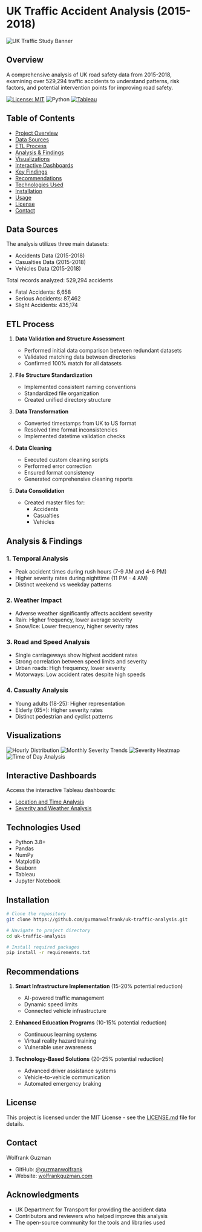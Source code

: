 # UK Traffic Accident Analysis (2015-2018)

![UK Traffic Study Banner](Data\Output\ukstudy.png)

## Overview
A comprehensive analysis of UK road safety data from 2015-2018, examining over 529,294 traffic accidents to understand patterns, risk factors, and potential intervention points for improving road safety.

[![License: MIT](https://img.shields.io/badge/License-MIT-yellow.svg)](https://opensource.org/licenses/MIT)
![Python](https://img.shields.io/badge/python-v3.8+-blue.svg)
[![Tableau](https://img.shields.io/badge/Tableau-2023.1-blue.svg)](https://public.tableau.com/)

## Table of Contents
- [Project Overview](#overview)
- [Data Sources](#data-sources)
- [ETL Process](#etl-process)
- [Analysis & Findings](#analysis--findings)
- [Visualizations](#visualizations)
- [Interactive Dashboards](#interactive-dashboards)
- [Key Findings](#key-findings)
- [Recommendations](#recommendations)
- [Technologies Used](#technologies-used)
- [Installation](#installation)
- [Usage](#usage)
- [License](#license)
- [Contact](#contact)

## Data Sources
The analysis utilizes three main datasets:
- Accidents Data (2015-2018)
- Casualties Data (2015-2018)
- Vehicles Data (2015-2018)

Total records analyzed: 529,294 accidents
- Fatal Accidents: 6,658
- Serious Accidents: 87,462
- Slight Accidents: 435,174

## ETL Process
1. **Data Validation and Structure Assessment**
   - Performed initial data comparison between redundant datasets
   - Validated matching data between directories
   - Confirmed 100% match for all datasets

2. **File Structure Standardization**
   - Implemented consistent naming conventions
   - Standardized file organization
   - Created unified directory structure

3. **Data Transformation**
   - Converted timestamps from UK to US format
   - Resolved time format inconsistencies
   - Implemented datetime validation checks

4. **Data Cleaning**
   - Executed custom cleaning scripts
   - Performed error correction
   - Ensured format consistency
   - Generated comprehensive cleaning reports

5. **Data Consolidation**
   - Created master files for:
     - Accidents
     - Casualties
     - Vehicles

## Analysis & Findings

### 1. Temporal Analysis
- Peak accident times during rush hours (7-9 AM and 4-6 PM)
- Higher severity rates during nighttime (11 PM - 4 AM)
- Distinct weekend vs weekday patterns

### 2. Weather Impact
- Adverse weather significantly affects accident severity
- Rain: Higher frequency, lower average severity
- Snow/Ice: Lower frequency, higher severity rates

### 3. Road and Speed Analysis
- Single carriageways show highest accident rates
- Strong correlation between speed limits and severity
- Urban roads: High frequency, lower severity
- Motorways: Low accident rates despite high speeds

### 4. Casualty Analysis
- Young adults (18-25): Higher representation
- Elderly (65+): Higher severity rates
- Distinct pedestrian and cyclist patterns

## Visualizations
![Hourly Distribution](Data\Output\hourly_distribution.png)
![Monthly Severity Trends](Data\Output\monthly_severity_trends.png)
![Severity Heatmap](Data\Output\severity_heatmap.png)
![Time of Day Analysis](Data\Output\time_of_day.png)

## Interactive Dashboards
Access the interactive Tableau dashboards:
- [Location and Time Analysis](https://public.tableau.com/views/uksafetydata/LocationTimeofDayandYear)
- [Severity and Weather Analysis](https://public.tableau.com/views/uksafetydata2/Dashboard1)

## Technologies Used
- Python 3.8+
- Pandas
- NumPy
- Matplotlib
- Seaborn
- Tableau
- Jupyter Notebook

## Installation
```bash
# Clone the repository
git clone https://github.com/guzmanwolfrank/uk-traffic-analysis.git

# Navigate to project directory
cd uk-traffic-analysis

# Install required packages
pip install -r requirements.txt
```



## Recommendations
1. **Smart Infrastructure Implementation** (15-20% potential reduction)
   - AI-powered traffic management
   - Dynamic speed limits
   - Connected vehicle infrastructure

2. **Enhanced Education Programs** (10-15% potential reduction)
   - Continuous learning systems
   - Virtual reality hazard training
   - Vulnerable user awareness

3. **Technology-Based Solutions** (20-25% potential reduction)
   - Advanced driver assistance systems
   - Vehicle-to-vehicle communication
   - Automated emergency braking

## License
This project is licensed under the MIT License - see the [LICENSE.md](LICENSE.md) file for details.

## Contact
Wolfrank Guzman
- GitHub: [@guzmanwolfrank](https://github.com/guzmanwolfrank)
- Website: [wolfrankguzman.com](https://wolfrankguzman.com)

## Acknowledgments
- UK Department for Transport for providing the accident data
- Contributors and reviewers who helped improve this analysis
- The open-source community for the tools and libraries used